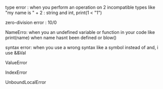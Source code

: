 type error : when you perform an operation on 2 incompatible types like "my name is " + 2 : string and int, print(1 < "1")

zero-division error : 10/0

NameErro: when you an undefined variable or function in your code
like print(name) when name hasnt been defined or blow()

syntax error: when you use a wrong syntax like a symbol
instead of and, i use &&Val

ValueError

IndexError

UnboundLocalError

